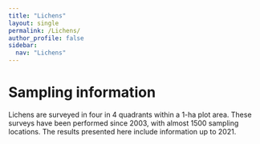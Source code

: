 ```yaml
---
title: "Lichens"
layout: single
permalink: /Lichens/
author_profile: false
sidebar:
  nav: "Lichens"
---
```


<h1>Sampling information</h1>

Lichens are surveyed in four in 4 quadrants within a 1-ha plot area. These surveys have been performed since 2003, with almost 1500 sampling locations. The results presented here include information up to 2021.
